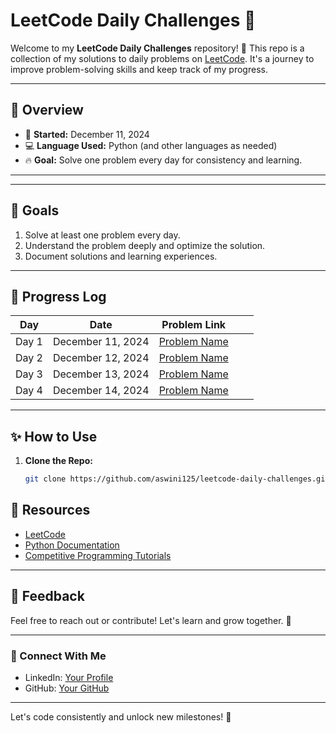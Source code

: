 # LeetCode Daily Challenges 🚀

Welcome to my **LeetCode Daily Challenges** repository! 🎯 This repo is a collection of my solutions to daily problems on [LeetCode](https://leetcode.com/). It's a journey to improve problem-solving skills and keep track of my progress.

---

## 📝 Overview

- 📅 **Started:** December 11, 2024
- 💻 **Language Used:** Python (and other languages as needed)
- 🔥 **Goal:** Solve one problem every day for consistency and learning.

---


---

## 🎯 Goals

1. Solve at least one problem every day.
2. Understand the problem deeply and optimize the solution.
3. Document solutions and learning experiences.

---

## 📌 Progress Log

| Day   | Date           | Problem Link                                          |     ||
|-------|----------------|-------------------------------------------------------|--------------------|-------------------|
| Day 1 | December 11, 2024 | [Problem Name](https://leetcode.com/problems/maximum-beauty-of-an-array-after-applying-operation/) 
| Day 2 | December 12, 2024 | [Problem Name](https://leetcode.com/problems/take-gifts-from-the-richest-pile/description/) | 
| Day 3 | December 13, 2024 | [Problem Name](https://leetcode.com/problems/find-score-of-an-array-after-marking-all-elements/description/) | 
| Day 4 | December 14, 2024 | [Problem Name](https://leetcode.com/problems/find-building-where-alice-and-bob-can-meet/description/) | 



---

## ✨ How to Use

1. **Clone the Repo:**  
   ```bash
   git clone https://github.com/aswini125/leetcode-daily-challenges.git
   ```



## 📖 Resources

- [LeetCode](https://leetcode.com/)
- [Python Documentation](https://docs.python.org/)
- [Competitive Programming Tutorials](https://www.youtube.com/playlist?list=PLBlnK6fEyqRhX6r2uhhlubuF5QextdCSM)

---

## 💬 Feedback

Feel free to reach out or contribute! Let's learn and grow together. 🌱

---

### 🔗 Connect With Me
- LinkedIn: [Your Profile](https://www.linkedin.com/in/aswini-rvm-65b750300/)
- GitHub: [Your GitHub](https://github.com/aswini125)

---

Let's code consistently and unlock new milestones! 🚀
